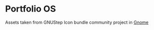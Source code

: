 # Portfolio OS


Assets taken from GNUStep Icon bundle community project in [Gnome](https://www.gnome-look.org/p/1239539/)
